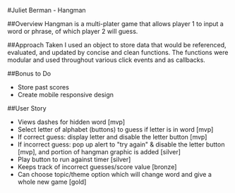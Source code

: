 #Juliet Berman - Hangman

##Overview
Hangman is a multi-plater game that allows player 1 to input a word or phrase, of which player 2 will guess.

##Approach Taken
I used an object to store data that would be referenced, evaluated, and updated by concise and clean functions. The functions were modular and used throughout various click events and as callbacks.

##Bonus to Do
- Store past scores
- Create mobile responsive design

##User Story
- Views dashes for hidden word [mvp]
- Select letter of alphabet (buttons) to guess if letter is in word [mvp]
- If correct guess: display letter and disable the letter button [mvp]
- If incorrect guess: pop up alert to "try again" & disable the letter button [mvp], and portion of hangman graphic is added [silver]
- Play button to run against timer [silver]
- Keeps track of incorrect guesses/score value [bronze]
- Can choose topic/theme option which will change word and give a whole new game [gold]
